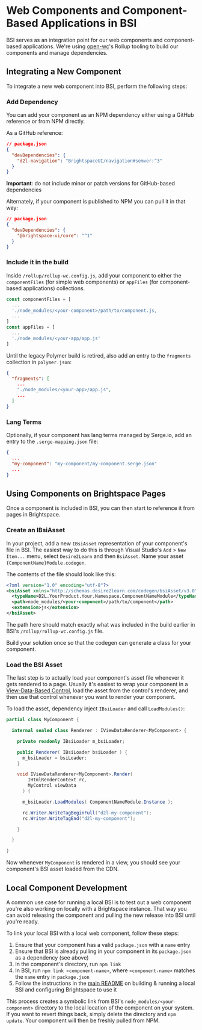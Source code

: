 # Web Components and Component-Based Applications in BSI

BSI serves as an integration point for our web components and component-based applications. We're using [open-wc](https://open-wc.org/)'s Rollup tooling to build our components and manage dependencies.

## Integrating a New Component

To integrate a new web component into BSI, perform the following steps:

### Add Dependency

You can add your component as an NPM dependency either using a GitHub reference or from NPM directly.

As a GitHub reference:

```json
// package.json
{
  "devDependencies": {
    "d2l-navigation": "BrightspaceUI/navigation#semver:^3"
  }
}
```

**Important**: do not include minor or patch versions for GitHub-based dependencies

Alternately, if your component is published to NPM you can pull it in that way:

```json
// package.json
{
  "devDependencies": {
    "@brightspace-ui/core": "^1"
  }
}
```

### Include it in the build

Inside `/rollup/rollup-wc.config.js`, add your component to either the `componentFiles` (for simple web components) or `appFiles` (for component-based applications) collections.

```javascript
const componentFiles = [
  ...
  './node_modules/<your-component>/path/to/component.js,
  ...
]
const appFiles = [
  ...
  './node_modules/<your-app/app.js'
]
```

Until the legacy Polymer build is retired, also add an entry to the `fragments` collection in `polymer.json`:

```json
{
  "fragments": [
    ...
    "./node_modules/<your-app>/app.js",
    ...
  ]
}
```

### Lang Terms

Optionally, if your component has lang terms managed by Serge.io, add an entry to the `.serge-mapping.json` file:

```json
{
  ...
  "my-component": "my-component/my-component.serge.json"
  ...
}
```

## Using Components on Brightspace Pages

Once a component is included in BSI, you can then start to reference it from pages in Brightspace.

### Create an IBsiAsset

In your project, add a new `IBsiAsset` representation of your component's file in BSI. The easiest way to do this is through Visual Studio's `Add` > `New Item...` menu, select `Desire2Learn` and then `BsiAsset`. Name your asset `{ComponentName}Module.codegen`.

The contents of the file should look like this:

```xml
<?xml version="1.0" encoding="utf-8"?>
<bsiAsset xmlns="http://schemas.desire2learn.com/codegen/bsiAsset/v3.0">
  <typeName>D2L.YourProduct.Your.Namespace.ComponentNameModule</typeName>
  <path>node_modules/<your-component>/path/to/component</path>
  <extension>js</extension>
</bsiAsset>
```

The path here should match exactly what was included in the build earlier in BSI's `/rollup/rollup-wc.config.js` file.

Build your solution once so that the codegen can generate a class for your component.

### Load the BSI Asset

The last step is to actually load your component's asset file whenever it gets rendered to a page. Usually it's easiest to wrap your component in a [View-Data-Based Control](https://docs.dev.d2l/index.php/HOWTO_Create_a_View-Data-Based_Control), load the asset from the control's renderer, and then use that control whenever you want to render your component.

To load the asset, dependency inject `IBsiLoader` and call `LoadModules()`:

```csharp
partial class MyComponent {

  internal sealed class Renderer : IViewDataRenderer<MyComponent> {

    private readonly IBsiLoader m_bsiLoader;

    public Renderer( IBsiLoader bsiLoader ) {
      m_bsiLoader = bsiLoader;
    }

    void IViewDataRenderer<MyComponent>.Render(
        IHtmlRenderContext rc,
        MyControl viewData
      ) {

      m_bsiLoader.LoadModules( ComponentNameModule.Instance );

      rc.Writer.WriteTagBeginFull("d2l-my-component");
      rc.Writer.WriteTagEnd("d2l-my-component");

    }

  }

}
```

Now whenever `MyComponent` is rendered in a view, you should see your component's BSI asset loaded from the CDN.

## Local Component Development

A common use case for running a local BSI is to test out a web component you're also working on locally with a Brightspace instance. That way you can avoid releasing the component and pulling the new release into BSI until you're ready.

To link your local BSI with a local web component, follow these steps:
1. Ensure that your component has a valid `package.json` with a `name` entry
2. Ensure that BSI is already pulling in your component in its `package.json` as a dependency (see above)
3. In the component's directory, run `npm link`
4. In BSI, run `npm link <component-name>`, where `<component-name>` matches the `name` entry in `package.json`
5. Follow the instructions in the [main README](../README.md) on building & running a local BSI and configuring Brightspace to use it

This process creates a symbolic link from BSI's `node_modules/<your-component>` directory to the local location of the component on your system. If you want to revert things back, simply delete the directory and `npm update`. Your component will then be freshly pulled from NPM.